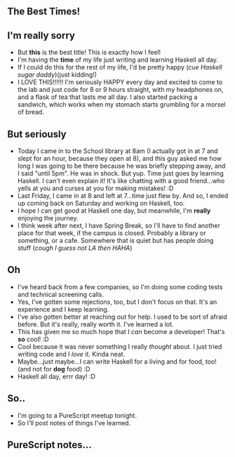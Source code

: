 ## The **Best** Times!

## I'm really sorry
- But **this** is the best title! This is exactly how I feel!
- I'm having the **time** of my life just writing and learning Haskell all day. 
- If I could do this for the rest of my life, I'd be pretty happy (*cue Haskell sugar daddy*)(just kidding!)
- I LOVE THIS!!!!!! I'm seriously HAPPY every day and excited to come to the lab and just code for 8 or 9 hours straight, with my
  headphones on, and a flask of tea that lasts me all day. I also started packing a sandwich, which works when my stomach starts grumbling  for a morsel of bread.

## But seriously
- Today I came in to the School library at 8am (I actually got in at 7 and slept for an hour, because they open at 8), and this guy asked me how long I was going to be there because he was briefly stepping away, and I said "until 5pm". He was in shock. But yup. Time just
goes by learning Haskell. I can't even explain it! It's like chatting with a good friend...who yells at you and curses at you for making mistakes! :D
- Last Friday, I came in at 8 and left at 7...time just flew by. And so, I ended up coming back on Saturday and working on Haskell, too.
- I hope I can get good at Haskell one day, but meanwhile, I'm **really** enjoying the journey. 
- I think week after next, I have Spring Break, so I'll have to find another place for that week, if the campus is closed. Probably
  a library or something, or a cafe. Somewhere that is quiet but has people doing stuff (*cough I guess not LA then HAHA*)

## Oh
- I've heard back from a few companies, so I'm doing some coding tests and technical screening calls. 
- Yes, I've gotten some rejections, too, but I don't focus on that. It's an experience and I keep learning.
- I've also gotten better at reaching out for help. I used to be sort of afraid before. But it's really, really worth it. I've learned a lot.
- This has given me so much hope that I *can* become a developer! That's **so** cool! :D
- Cool because it was never something I really *thought* about. I just tried writing code and I *love* it. Kinda neat.
- Maybe...just maybe...I can write Haskell for a living and for food, too! (and not for **dog** food) :D
- Haskell all day, errr day! :D

## So..
- I'm going to a PureScript meetup tonight. 
- So I'll post notes of things I've learned.

## PureScript notes...
